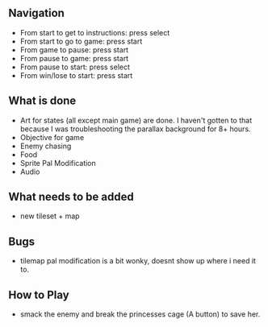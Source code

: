 ## Navigation
- From start to get to instructions: press select
- From start to go to game: press start
- From game to pause: press start
- From pause to game: press start
- From pause to start: press select
- From win/lose to start: press start

## What is done
- Art for states (all except main game) are done. I haven't gotten to that because I was troubleshooting the parallax background for 8+ hours.
- Objective for game
- Enemy chasing
- Food
- Sprite Pal Modification
- Audio

## What needs to be added
- new tileset + map

## Bugs
- tilemap pal modification is a bit wonky, doesnt show up where i need it to.

## How to Play
- smack the enemy and break the princesses cage (A button) to save her.